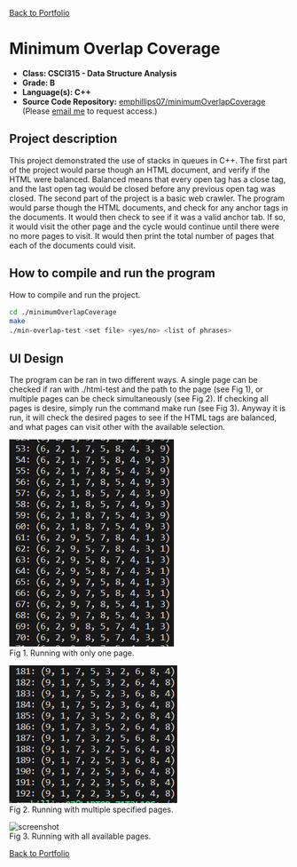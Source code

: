 [Back to Portfolio](./)

Minimum Overlap Coverage
===============

-   **Class: CSCI315 - Data Structure Analysis** 
-   **Grade: B** 
-   **Language(s): C++** 
-   **Source Code Repository:** [emphillips07/minimumOverlapCoverage](https://github.com/emphillips07/minimumOverlapCoverage)  
    (Please [email me](mailto:ephillips@csustudent.net?subject=GitHub%20Access) to request access.)

## Project description

This project demonstrated the use of stacks in queues in C++. The first part of the project would parse though an HTML document, and verify if the HTML were balanced. Balanced means that every open tag has a close tag, and the last open tag would be closed before any previous open tag was closed. The second part of the project is a basic web crawler. The program would parse though the HTML documents, and check for any anchor tags in the documents. It would then check to see if it was a valid anchor tab. If so, it would visit the other page and the cycle would continue until there were no more pages to visit. It would then print the total number of pages that each of the documents could visit.

## How to compile and run the program

How to compile and run the project.

```bash
cd ./minimumOverlapCoverage
make
./min-overlap-test <set file> <yes/no> <list of phrases>
```

## UI Design

The program can be ran in two different ways. A single page can be checked if ran with ./html-test and the path to the page (see Fig 1), or multiple pages can be check simultaneously (see Fig 2). If checking all pages is desire, simply run the command make run (see Fig 3). Anyway it is run, it will check the desired pages to see if the HTML tags are balanced, and what pages can visit other with the available selection.

![screenshot](images/prj4-1.png)  
Fig 1. Running with only one page.

![screenshot](images/prj4-2.png)  
Fig 2. Running with multiple specified pages.

![screenshot](images/prj4-3.png)  
Fig 3. Running with all available pages.

[Back to Portfolio](./)
